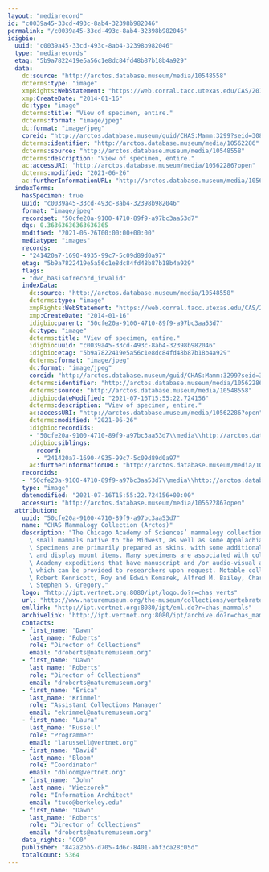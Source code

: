 ```yaml
---
layout: "mediarecord"
id: "c0039a45-33cd-493c-8ab4-32398b982046"
permalink: "/c0039a45-33cd-493c-8ab4-32398b982046"
idigbio:
  uuid: "c0039a45-33cd-493c-8ab4-32398b982046"
  type: "mediarecords"
  etag: "5b9a7822419e5a56c1e8dc84fd48b87b18b4a929"
  data:
    dc:source: "http://arctos.database.museum/media/10548558"
    dcterms:type: "image"
    xmpRights:WebStatement: "https://web.corral.tacc.utexas.edu/CAS/20161217-02/jpg/chas_mamm_3299.1.jpg"
    xmp:CreateDate: "2014-01-16"
    dc:type: "image"
    dcterms:title: "View of specimen, entire."
    dcterms:format: "image/jpeg"
    dc:format: "image/jpeg"
    coreid: "http://arctos.database.museum/guid/CHAS:Mamm:3299?seid=3088405"
    dcterms:identifier: "http://arctos.database.museum/media/10562286"
    dcterms:source: "http://arctos.database.museum/media/10548558"
    dcterms:description: "View of specimen, entire."
    ac:accessURI: "http://arctos.database.museum/media/10562286?open"
    dcterms:modified: "2021-06-26"
    ac:furtherInformationURL: "http://arctos.database.museum/media/10562286"
  indexTerms:
    hasSpecimen: true
    uuid: "c0039a45-33cd-493c-8ab4-32398b982046"
    format: "image/jpeg"
    recordset: "50cfe20a-9100-4710-89f9-a97bc3aa53d7"
    dqs: 0.36363636363636365
    modified: "2021-06-26T00:00:00+00:00"
    mediatype: "images"
    records:
    - "241420a7-1690-4935-99c7-5c09d89d0a97"
    etag: "5b9a7822419e5a56c1e8dc84fd48b87b18b4a929"
    flags:
    - "dwc_basisofrecord_invalid"
    indexData:
      dc:source: "http://arctos.database.museum/media/10548558"
      dcterms:type: "image"
      xmpRights:WebStatement: "https://web.corral.tacc.utexas.edu/CAS/20161217-02/jpg/chas_mamm_3299.1.jpg"
      xmp:CreateDate: "2014-01-16"
      idigbio:parent: "50cfe20a-9100-4710-89f9-a97bc3aa53d7"
      dc:type: "image"
      dcterms:title: "View of specimen, entire."
      idigbio:uuid: "c0039a45-33cd-493c-8ab4-32398b982046"
      idigbio:etag: "5b9a7822419e5a56c1e8dc84fd48b87b18b4a929"
      dcterms:format: "image/jpeg"
      dc:format: "image/jpeg"
      coreid: "http://arctos.database.museum/guid/CHAS:Mamm:3299?seid=3088405"
      dcterms:identifier: "http://arctos.database.museum/media/10562286"
      dcterms:source: "http://arctos.database.museum/media/10548558"
      idigbio:dateModified: "2021-07-16T15:55:22.724156"
      dcterms:description: "View of specimen, entire."
      ac:accessURI: "http://arctos.database.museum/media/10562286?open"
      dcterms:modified: "2021-06-26"
      idigbio:recordIds:
      - "50cfe20a-9100-4710-89f9-a97bc3aa53d7\\media\\http://arctos.database.museum/media/10562286"
      idigbio:siblings:
        record:
        - "241420a7-1690-4935-99c7-5c09d89d0a97"
      ac:furtherInformationURL: "http://arctos.database.museum/media/10562286"
    recordids:
    - "50cfe20a-9100-4710-89f9-a97bc3aa53d7\\media\\http://arctos.database.museum/media/10562286"
    type: "image"
    datemodified: "2021-07-16T15:55:22.724156+00:00"
    accessuri: "http://arctos.database.museum/media/10562286?open"
  attribution:
    uuid: "50cfe20a-9100-4710-89f9-a97bc3aa53d7"
    name: "CHAS Mammalogy Collection (Arctos)"
    description: "The Chicago Academy of Sciences’ mammalogy collection contains mostly\
      \ small mammals native to the Midwest, as well as some Appalachian species.\
      \ Specimens are primarily prepared as skins, with some additional osteological\
      \ and display mount items. Many specimens are associated with collectors or\
      \ Academy expeditions that have manuscript and /or audio-visual archival material,\
      \ which can be provided to researchers upon request. Notable collectors include\
      \ Robert Kennicott, Roy and Edwin Komarek, Alfred M. Bailey, Charles D. Brower,\
      \ Stephen S. Gregory."
    logo: "http://ipt.vertnet.org:8080/ipt/logo.do?r=chas_verts"
    url: "http://www.naturemuseum.org/the-museum/collections/vertebrates"
    emllink: "http://ipt.vertnet.org:8080/ipt/eml.do?r=chas_mammals"
    archivelink: "http://ipt.vertnet.org:8080/ipt/archive.do?r=chas_mammals"
    contacts:
    - first_name: "Dawn"
      last_name: "Roberts"
      role: "Director of Collections"
      email: "droberts@naturemuseum.org"
    - first_name: "Dawn"
      last_name: "Roberts"
      role: "Director of Collections"
      email: "droberts@naturemuseum.org"
    - first_name: "Erica"
      last_name: "Krimmel"
      role: "Assistant Collections Manager"
      email: "ekrimmel@naturemuseum.org"
    - first_name: "Laura"
      last_name: "Russell"
      role: "Programmer"
      email: "larussell@vertnet.org"
    - first_name: "David"
      last_name: "Bloom"
      role: "Coordinator"
      email: "dbloom@vertnet.org"
    - first_name: "John"
      last_name: "Wieczorek"
      role: "Information Architect"
      email: "tuco@berkeley.edu"
    - first_name: "Dawn"
      last_name: "Roberts"
      role: "Director of Collections"
      email: "droberts@naturemuseum.org"
    data_rights: "CC0"
    publisher: "842a2bb5-d705-4d6c-8401-abf3ca28c05d"
    totalCount: 5364
---
```

